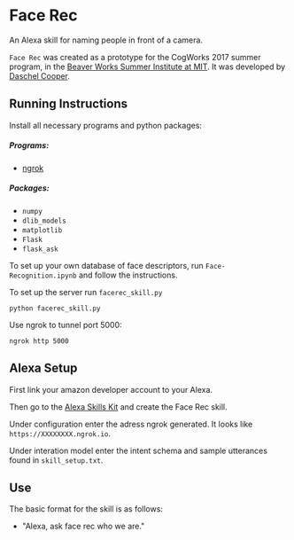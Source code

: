 # Face Rec

An Alexa skill for naming people in front of a camera.

`Face Rec` was created as a prototype for the CogWorks 2017 summer program, in the [Beaver Works Summer Institute at MIT](https://beaverworks.ll.mit.edu/CMS/bw/bwsi). It was developed by [Daschel Cooper](https://github.com/thedashdude).

## Running Instructions

Install all necessary programs and python packages:
##### Programs:
* [ngrok](https://ngrok.com/)

##### Packages:
* `numpy`
* `dlib_models`
* `matplotlib`
* `Flask`
* `flask_ask`

To set up your own database of face descriptors, run `Face-Recognition.ipynb` and follow the instructions.

To set up the server run `facerec_skill.py`

```shell
python facerec_skill.py
```

Use ngrok to tunnel port 5000:

```shell
ngrok http 5000
```

## Alexa Setup

First link your amazon developer account to your Alexa.

Then go to the [Alexa Skills Kit](https://developer.amazon.com/edw/home.html#/skills) and create the Face Rec skill.

Under configuration enter the adress ngrok generated. It looks like `https://XXXXXXXX.ngrok.io`.

Under interation model enter the intent schema and sample utterances found in `skill_setup.txt`.

## Use

The basic format for the skill is as follows:

- "Alexa, ask face rec who we are."